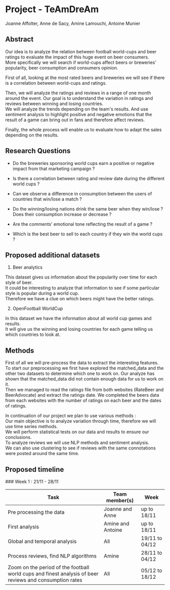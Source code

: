 # Project - TeAmDreAm

Joanne Affolter, Anne de Sacy, Amine Lamouchi, Antoine Munier

## Abstract 

Our idea is to analyze the relation between football world-cups and beer ratings to evaluate the impact of this huge event on beer consumers. <br>
More specifically we will search if world-cups affect beers or breweries' popularity, beer consumption and consumers opinion.

First of all, looking at the most rated beers and breweries we will see if there is a correlation between world-cups and ratings.

Then, we will analyze the ratings and reviews in a range of one month around the event. Our goal is to understand the variation in ratings and reviews between winning and losing countries.<br>
We will analyze the trends depending on the team's results. And use sentiment analysis to highlight positive and negative emotions that the result of a game can bring out in fans and therefore affect reviews.

Finally, the whole process will enable us to evaluate how to adapt the sales depending on the results.

## Research Questions

- Do the breweries sponsoring world cups earn a positive or negative impact from that marketing campaign ?
- Is there a correlation between rating and review date during the different world cups ?

- Can we observe a difference in consumption between the users of countries that win/lose a match ?
- Do the winning/losing nations drink the same beer when they win/lose ? Does their consumption increase or decrease ?
- Are the comments' emotional tone reflecting the result of a game ? 

- Which is the best beer to sell to each country if they win the world cups ?

## Proposed additional datasets

1. Beer analytics

This dataset gives us information about the popularity over time for each style of beer. <br>
It could be interesting to analyze that information to see if some particular style is popular during a world cup.<br>
Therefore we have a clue on which beers might have the better ratings.

2. OpenFootball WorldCup

In this dataset we have the information about all world cup games and results. <br>
It will give us the winning and losing countries for each game telling us which countries to look at.

## Methods

First of all we will pre-process the data to extract the interesting features.<br>
To start our preprocessing we first have explored the matched_data and the other two datasets to determine which one to work on.
Our analyze has shown that the matched_data did not contain enough data for us to work on it.<br>
Then we managed to read the ratings file from both websites (RateBeer and BeerAdvocate) and extract the ratings date.
We completed the beers data from each websites with the number of ratings on each beer and the dates of ratings.<br>

In continuation of our project we plan to use various methods :<br>
Our main objective is to analyze variation through time, therefore we will use time series methods.<br>
We will perform statistical tests on our data and results to ensure our conclusions.<br>
To analyze reviews we will use NLP methods and sentiment analysis. <br>
We can also use clustering to see if reviews with the same connotations were posted around the same time.

## Proposed timeline

### Week 1 : 21/11 - 28/11

| Task                                                                                                    | Team member(s)    | Week           |
|---------------------------------------------------------------------------------------------------------|-------------------|----------------|
| Pre processing the data                                                                                 | Joanne and Anne   | up to 18/11    |
| First analysis                                                                                          | Amine and Antoine | up to 18/11    |
| Global and temporal analysis                                                                            | All               | 19/11 to 04/12 |
| Process reviews, find NLP algorithms                                                                    | Amine             | 28/11 to 04/12 |
| Zoom on the period of the football world cups and finest analysis of beer reviews and consumption rates | All               | 05/12 to 18/12 |


